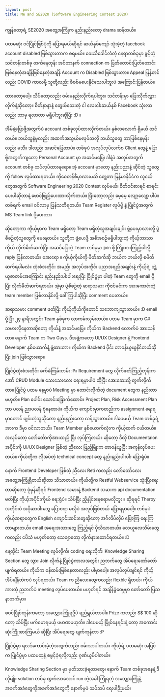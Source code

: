 ```yaml
---
layout: post
title: Me and SE2020 (Software Engineering Contest 2020)
---
```

ကျွန်တော့ရဲ့ SE2020 အတွေ့အကြုံက နည်းနည်းတော့ drama ဆန်တယ်။
 
ပထမဆုံး ဝင်ပြိုင်ဖြစ်ပုံကို ပြောရမယ်ဆိုရင် ဆယ်နှစ်ကျော် သုံးခဲ့တဲ့ facebook account  disabled ဖြစ်သွားတာက စရမယ်။ ဝေးသီခေါင်လံတဲ့ နေရာတစ်ခုမှာ ဖွင့်တဲ့ သင်တန်းတစ်ခု တက်နေတုန်း အင်တာနက် connection က ပြတ်တောင်းပြတ်တောင်းဖြစ်နေတဲ့အချိန်ဖြစ်နေတဲ့အချိန်  Account က Disabled ဖြစ်သွားတာ။ Appeal ပြန်တင်လည်း COVID ကာလမို့ သူတို့လည်း စီစစ်မပေးနိုင်သေးပါဘူးပဲ အကြောင်းပြန်တယ်။

ထားတော့ပေါ့။ သိပ်တော့လည်း ဝမ်းမနည်းလိုက်ရပါဘူး။ သင်တန်းမှာ ပြေးလိုက်လွှားလိုက်နဲ့ဆိုတော့။ စိတ်နာနာနဲ့ တွေးမိသေးတဲ့ ငါ လေးငါးဆယ်နှစ် Facebook သုံးလာလည်း ဘာမှ ရလာတာ မရှိပါဘူးဆိုပြီး :D ။
 
 အိမ်နဲ့ပြောဖို့အတွက်ပဲ account တစ်ခုလုပ်ထားလိုက်တယ်။ နှစ်လလောက် ရှိမယ် ထင်တယ်။ ဘယ်သူနဲ့မှလည်း အဆက်အသွယ်မလုပ်သလို ဘယ်သူတွေ ဘာဖြစ်နေမှန်းလည်း မသိ။ ဒါလည်း အဆင်ပြေတာပဲ။ တစ်ခုပဲ အလုပ်လုပ်လက်စ Client တွေနဲ့ ပြောဖို့အတွက်ကျတော့ Personal Account မှာ အဆင်မပြေ၊ ဒါနဲ့ပဲ အလုပ်အတွက် account တစ်ခု ထပ်လုပ်ထားရရော။ အဲ့ account မှာတော့ နည်းပညာနဲ့ ဆိုင်တဲ့ သူတွေကို follow လုပ်ထားရတယ်။ ကိုစေတန်စီမှာလားမသိ တွေ့တာ မြန်မာနိုင်ငံက လူငယ်တွေအတွက် Software Engineering 2020 Contest လုပ်မယ်၊ စိတ်ဝင်စားရင် စာရင်းပေးပါဆိုတာနဲ့ ဖောင်ဖြည့်ပေးထားလိုက်တယ်။ ပြီးတော့လည်း မေ့မေ့ လျော့လျော့ ပါပဲ။ တစ်ရက် email ဝင်လာမှ ပြန်သတိရတယ်။ Team Register လုပ်ဖို့ နဲ့ ပြိုင်ပွဲအတွက် MS Team link ပို့ပေးတာ။ 
  
  ဆိုတော့ကာ ကိုယ့်မှာက Team မရှိတော့  Team မရှိတဲ့သူအချင်းချင်း ဖွဲ့ပေးမှာလားလို့ ပွဲစီစဉ်တဲ့သူတွေကို မေးရတယ်။ သူတို့က ဖွဲ့ပေးဖို့ အစီအစဉ်မရှိပါဘူးတဲ့ ကိုယ့်ဘာသာကိုယ် လိုက်မိတ်ဆက်ပြီး အဆင်ပြေတဲ့ Team တစ်ခုမှာ join ဖို့ ကြိုးစားကြည့်ပါလို့ reply ပြန်လာတယ်။ အေးရော ။ ကိုယ့်ကိုယ်ကို မိတ်ဆက်ဆို ဘယ်က ဘယ်လို စမိတ်ဆက်ရပါမလဲ။ ထုံးစံအတိုင်း အမည်၊ အလုပ်အကိုင်၊ ပညာအရည်အချင်းနဲ့ ကိုယ့်ရဲ့ ဘွဲ့ယူစာတမ်းအကြောင်း နည်းနည်းပါးပါးရေးပြီး ပြိုင်ပွဲမှာ ပါတဲ့ Team တွေကို email ပို့ပြီး  လိုက်မိတ်ဆက်ရတယ်။ အဲ့မှာ ပွဲစီစဉ်တဲ့ ဆရာသမား ကိုဇင်မင်းက အားကောင်းတဲ့ team member ဖြစ်လာနိုင်လို့ ခေါ်ကြပါဆိုပြီး comment ပေးတယ်။ 

  ဆရာသမား comment ဖတ်ပြီး ကိုယ့်ကိုယ်ကိုတောင် သဘောကျသွားတယ်။ :D email ပို့ပြီး ၂၄ နာရီအတွင်း Team နှစ်ခုက လာကမ်းလှမ်းတယ်။ ပထမ Team မှာက C# သမားလိုနေတာဆိုတော့ ကိုယ်နဲ့ အဆင်မပြေ။ ကိုယ်က Backend လောက်ပဲ အားသန်တာ။ နောက် Team က Two Guys. ဒီအဖွဲ့ကတော့ UI/UX Designer နဲ့ Frontend Developer နှစ်ယောက်နဲ့ ဖွဲ့ထားတာ။ ကိုယ်က Backend ပိုင်း တာဝန်ယူယူနိင်တယ်ဆိုပြီး join ဖြစ်သွား‌ရော။
 
ပြိုင်ပွဲထုံးစံအတိုင်း ခက်ခဲကြမ်းတမ်း :P။ Requirement တွေ လိုက်ဖတ်ကြည့်တုန်းက အော် CRUD Module သေးသေး‌‌လေး ရေးရမှာပါပဲ ဆိုပြီး အေးဆေးလို့ တွက်လိုက်တာ။ ပြိုင်ပွဲ ပထမ နေ့မှာပဲ Meeting မှာ တောင်းလိုက်တဲ့ document တွေက နည်းတာမဟုတ်။ Plan ပေါင်း သောင်းခြောက်ထောင်။ Project Plan, Risk Accessment Plan ဘာ ပလန် ညာပလန် စုံနေတာပဲ။ ကိုယ်က ကျောင်းမှာကတည်းက assignment ရေးရမှာတောင် ပျင်းတဲ့သူဆိုတော့ နည်းနည်းတော့ လန့်သွားတယ်။ ဒါပေမယ့် Team တစ်ခုရဲ့ အားက ဒီမှာ ဝင်လာတယ်။ Team Member နှစ်ယောက်လုံးက ကိုယ့်ထက် ငယ်တယ်။ အလုပ်တော့ တော်တ်ောကိုအားထည့် ပြီး လုပ်ကြတယ်။ ဆိုတော့ ဒီလို Documentaion အပိုင်းကို UI/UX Designer ဖြစ်တဲ့ ညီလေး ပြည့်ဖြိုးက တာဝန်ယူပြီး အကုန်လုပ်ပေးတယ်။ ကိုယ်တို့က လိုအပ်တဲ့ technical concept တွေ နည်းနည်းပါးပါး ပြောရုံပဲ။
 
နောက် Frontend Developer ဖြစ်တဲ့ ညီလေး Reti ကလည်း တော်တော်လေး အတွေ့အကြုံရှိတယ်ဆိုတာ သိသာတယ်။ ကိုယ်တို့က Restful Webservice သုံးပြီး‌ရေးတာဆိုတော့ ပုံမှန်ဆိုရင် Frontend သမားနဲ့ Backend သမားက 
api documentation ဖတ်ပြီး ကိုယ့်အပိုင်းကိုယ် ရေးရုံပဲ။ သိပ်ပြီး ညှိနှိုင်းနေစရာမလိုဘူး ။ ဆိုရရင် Theroy အတိုင်းပဲ အပိုဆာဒါးတွေ ပြောစရာ မလိုပဲ အလုပ်ဖြစ်တယ် ပြောရမှာပေါ့။ တစ်ခုပဲ ကိုယ့်ဆရာတွေက English ‌‌ကျောင်းဆင်းတွေဆိုတော့ အဂ်လိပ်လိုပဲ ပြောကြ ရေးကြတာများတယ်။ email အရေးအသားတွေ ကြည့်ရင် ပိုသိသာတယ်။ လေယူလေသိမ်းတွေကလည်း ငပိသံ မဟုတ်တော့ သေချာတော့ လိုက်နားထောင်ရတယ်။ :D
 
နေ့တိုင်း Team Meeting လုပ်လိုက်၊ coding ရေးလိုက်၊ Knowledge Sharing Section တွေ သွား Join လိုက်နဲ့ ပြိုင်ပွဲကာလအတွင်း ညဘက်တွေ အိပ်ရေးတော်တော် ပျက်ရတယ်။ ကိုယ်က ဝန်ထမ်းဖြစ်နေတာလည်း ပါမှာပေါ့။ အလုပ်လုပ်ချင်ရင် ကိုယ့် အိပ်ချိန်ထဲကပဲ လုပ်ရတယ်။ Team က ညီလေးတွေကလည်း flexble ရှိတယ်၊ ကိုယ်အားတဲ့ ညဘက်ပဲ meeting လုပ်ပေးတယ်။ မဟုတ်ရင် အချိန်ခွဲဝေမှုမှာ တော်တော် ပြသနာတက်မှာ။

 စဝင်ပြိုင်တုန်းကတော့ အတွေ့အကြုံရဖို့ပဲ ရည်ရွယ်တာပါ။ Prize ကလည်း S$ 100 ဆိုတော့ သိပ်ပြီး မက်မောရမယ့် ပမာဏမဟုတ်။ ဒါပေမယ့် ပြိုင်နေရင်းနဲ့ တော့ အကောင်းဆုံးကြိုးစားကြမယ် ဆိုပြီး အိပ်ရေးတွေ ပျက်ကုန်တာ :P

  ပြိုင်ပွဲမှာ ရလဒ်ကောင်းခဲ့တဲ့အတွက်လည်း ဝမ်းသာပါတယ်။ ကိုယ့်ရဲ့ ပထမဆုံး အပြင်က ပြိုင်ပွဲမှာ ပထမဆုနဲ့ စဖွင့်ခဲ့ရလို့လည်း ဂုဏ်ယူမိပါတယ်။
  
 Knowledge Sharing Section မှာ မှတ်သားခဲ့ရတာတွေ၊ နောက် Team တစ်ခုအနေနဲ့ ဒီလိုမျိုး solution တစ်ခု ထွက်လာအောင် run တဲ့အခါ ကြုံရတဲ့ အတွေ့အကြုံနဲ့ အခက်အခဲတွေကိုအခက်အခဲတွေကို  နောက်မှပဲ သပ်သပ် ရေးပါဉီးမယ်။
  
